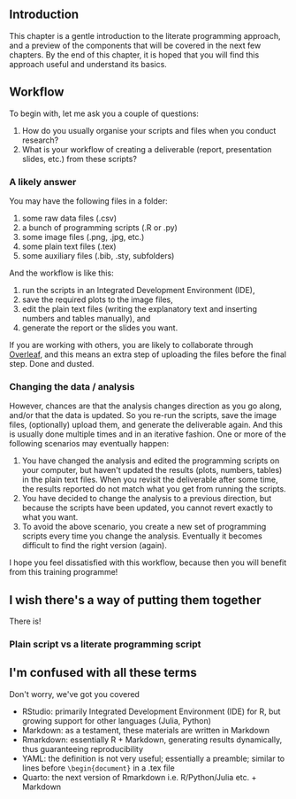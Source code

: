 ## Introduction
This chapter is a gentle introduction to the literate programming approach, and a preview of the components that will be covered in the next few chapters. By the end of this chapter, it is hoped that you will find this approach useful and understand its basics.

## Workflow
To begin with, let me ask you a couple of questions:
1. How do you usually organise your scripts and files when you conduct research?
2. What is your workflow of creating a deliverable (report, presentation slides, etc.) from these scripts?

### A likely answer
You may have the following files in a folder:
1. some raw data files (.csv)
2. a bunch of programming scripts (.R or .py)
3. some image files (.png, .jpg, etc.)
4. some plain text files (.tex)
5. some auxiliary files (.bib, .sty, subfolders)

And the workflow is like this:
1. run the scripts in an Integrated Development Environment (IDE),
2. save the required plots to the image files,
3. edit the plain text files (writing the explanatory text and inserting numbers and tables manually), and
4. generate the report or the slides you want.

If you are working with others, you are likely to collaborate through [Overleaf](https://www.overleaf.com/), and this means an extra step of uploading the files before the final step. Done and dusted.

### Changing the data / analysis
However, chances are that the analysis changes direction as you go along, and/or that the data is updated. So you re-run the scripts, save the image files, (optionally) upload them, and generate the deliverable again. And this is usually done multiple times and in an iterative fashion. One or more of the following scenarios may eventually happen:
1. You have changed the analysis and edited the programming scripts on your computer, but haven't updated the results (plots, numbers, tables) in the plain text files. When you revisit the deliverable after some time, the results reported do not match what you get from running the scripts.
2. You have decided to change the analysis to a previous direction, but because the scripts have been updated, you cannot revert exactly to what you want.
3. To avoid the above scenario, you create a new set of programming scripts every time you change the analysis. Eventually it becomes difficult to find the right version (again).

I hope you feel dissatisfied with this workflow, because then you will benefit from this training programme!

## I wish there's a way of putting them together
There is!

### Plain script vs a literate programming script

## I'm confused with all these terms
Don't worry, we've got you covered

- RStudio: primarily Integrated Development Environment (IDE) for R, but growing support for other languages (Julia, Python)
- Markdown: as a testament, these materials are written in Markdown
- Rmarkdown: essentially R + Markdown, generating results dynamically, thus guaranteeing reproducibility
- YAML: the definition is not very useful; essentially a preamble; similar to lines before `\begin{document}` in a .tex file
- Quarto: the next version of Rmarkdown i.e. R/Python/Julia etc. + Markdown

